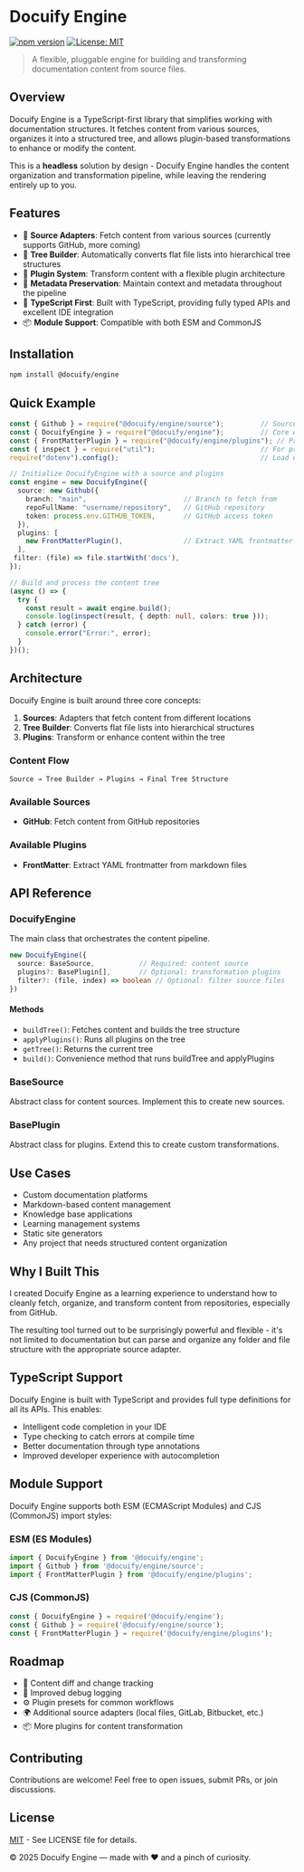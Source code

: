 # Docuify Engine

[![npm version](https://img.shields.io/npm/v/@docuify/engine)](https://www.npmjs.com/package/@docuify/engine)
[![License: MIT](https://img.shields.io/badge/License-MIT-yellow.svg)](https://opensource.org/licenses/MIT)

> A flexible, pluggable engine for building and transforming documentation content from source files.

## Overview

Docuify Engine is a TypeScript-first library that simplifies working with documentation structures. It fetches content from various sources, organizes it into a structured tree, and allows plugin-based transformations to enhance or modify the content.

This is a **headless** solution by design - Docuify Engine handles the content organization and transformation pipeline, while leaving the rendering entirely up to you.

## Features

- 📁 **Source Adapters**: Fetch content from various sources (currently supports GitHub, more coming)
- 🌲 **Tree Builder**: Automatically converts flat file lists into hierarchical tree structures
- 🔌 **Plugin System**: Transform content with a flexible plugin architecture
- 🧠 **Metadata Preservation**: Maintain context and metadata throughout the pipeline
- 🚀 **TypeScript First**: Built with TypeScript, providing fully typed APIs and excellent IDE integration
- 📦 **Module Support**: Compatible with both ESM and CommonJS

## Installation

```bash
npm install @docuify/engine
```

## Quick Example

```typescript
const { Github } = require("@docuify/engine/source");         // Source adapter for GitHub
const { DocuifyEngine } = require("@docuify/engine");         // Core engine
const { FrontMatterPlugin } = require("@docuify/engine/plugins"); // Process frontmatter in markdown
const { inspect } = require("util");                          // For pretty console output
require("dotenv").config();                                   // Load environment variables

// Initialize DocuifyEngine with a source and plugins
const engine = new DocuifyEngine({
  source: new Github({
    branch: "main",                        // Branch to fetch from
    repoFullName: "username/repository",   // GitHub repository                 
    token: process.env.GITHUB_TOKEN,       // GitHub access token
  }),
  plugins: [
    new FrontMatterPlugin(),               // Extract YAML frontmatter
  ],
 filter: (file) => file.startWith('docs'),  
});

// Build and process the content tree
(async () => {
  try {
    const result = await engine.build();
    console.log(inspect(result, { depth: null, colors: true }));
  } catch (error) {
    console.error("Error:", error);
  }
})();
```

## Architecture

Docuify Engine is built around three core concepts:

1. **Sources**: Adapters that fetch content from different locations
2. **Tree Builder**: Converts flat file lists into hierarchical structures
3. **Plugins**: Transform or enhance content within the tree

### Content Flow

```
Source → Tree Builder → Plugins → Final Tree Structure
```

### Available Sources

- **GitHub**: Fetch content from GitHub repositories

### Available Plugins

- **FrontMatter**: Extract YAML frontmatter from markdown files

## API Reference

### DocuifyEngine

The main class that orchestrates the content pipeline.

```typescript
new DocuifyEngine({
  source: BaseSource,           // Required: content source
  plugins?: BasePlugin[],       // Optional: transformation plugins
  filter?: (file, index) => boolean // Optional: filter source files
})
```

#### Methods

- `buildTree()`: Fetches content and builds the tree structure
- `applyPlugins()`: Runs all plugins on the tree
- `getTree()`: Returns the current tree
- `build()`: Convenience method that runs buildTree and applyPlugins

### BaseSource

Abstract class for content sources. Implement this to create new sources.

### BasePlugin

Abstract class for plugins. Extend this to create custom transformations.

## Use Cases

- Custom documentation platforms
- Markdown-based content management
- Knowledge base applications
- Learning management systems
- Static site generators
- Any project that needs structured content organization

## Why I Built This

I created Docuify Engine as a learning experience to understand how to cleanly fetch, organize, and transform content from repositories, especially from GitHub.

The resulting tool turned out to be surprisingly powerful and flexible - it's not limited to documentation but can parse and organize any folder and file structure with the appropriate source adapter.

## TypeScript Support

Docuify Engine is built with TypeScript and provides full type definitions for all its APIs. This enables:

- Intelligent code completion in your IDE
- Type checking to catch errors at compile time
- Better documentation through type annotations
- Improved developer experience with autocompletion


## Module Support

Docuify Engine supports both ESM (ECMAScript Modules) and CJS (CommonJS) import styles:

### ESM (ES Modules)

```typescript
import { DocuifyEngine } from '@docuify/engine';
import { Github } from '@docuify/engine/source';
import { FrontMatterPlugin } from '@docuify/engine/plugins';
```

### CJS (CommonJS)

```typescript
const { DocuifyEngine } = require('@docuify/engine');
const { Github } = require('@docuify/engine/source');
const { FrontMatterPlugin } = require('@docuify/engine/plugins');
```

## Roadmap

- 🔄 Content diff and change tracking
- 🎨 Improved debug logging
- ⚙️ Plugin presets for common workflows
- 🌍 Additional source adapters (local files, GitLab, Bitbucket, etc.)
- 📦 More plugins for content transformation

## Contributing

Contributions are welcome! Feel free to open issues, submit PRs, or join discussions.

## License

[MIT](https://opensource.org/licenses/MIT) - See LICENSE file for details.



© 2025 Docuify Engine — made with ❤️ and a pinch of curiosity.

